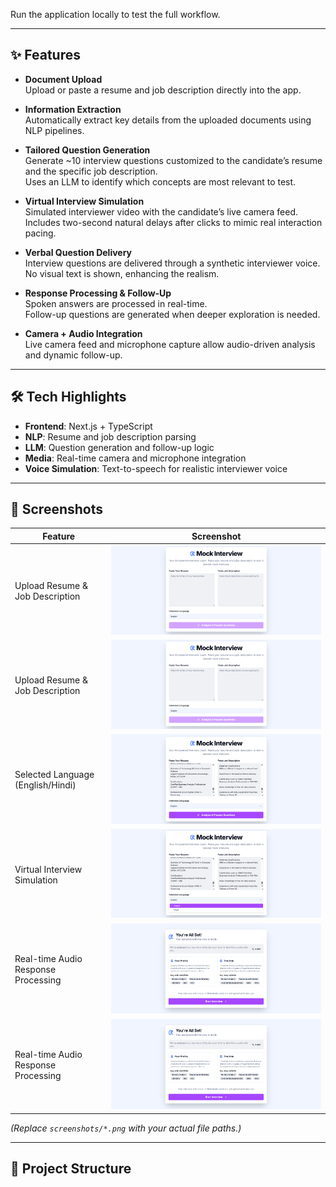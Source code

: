 
Run the application locally to test the full workflow.

---

## ✨ Features

- **Document Upload**  
  Upload or paste a resume and job description directly into the app.

- **Information Extraction**  
  Automatically extract key details from the uploaded documents using NLP pipelines.

- **Tailored Question Generation**  
  Generate ~10 interview questions customized to the candidate’s resume and the specific job description.  
  Uses an LLM to identify which concepts are most relevant to test.

- **Virtual Interview Simulation**  
  Simulated interviewer video with the candidate’s live camera feed.  
  Includes two-second natural delays after clicks to mimic real interaction pacing.

- **Verbal Question Delivery**  
  Interview questions are delivered through a synthetic interviewer voice.  
  No visual text is shown, enhancing the realism.

- **Response Processing & Follow-Up**  
  Spoken answers are processed in real-time.  
  Follow-up questions are generated when deeper exploration is needed.

- **Camera + Audio Integration**  
  Live camera feed and microphone capture allow audio-driven analysis and dynamic follow-up.

---

## 🛠️ Tech Highlights

- **Frontend**: Next.js + TypeScript  
- **NLP**: Resume and job description parsing  
- **LLM**: Question generation and follow-up logic  
- **Media**: Real-time camera and microphone integration  
- **Voice Simulation**: Text-to-speech for realistic interviewer voice  

---

## 📸 Screenshots

| Feature | Screenshot |
|---------|------------|
| Upload Resume & Job Description | ![Upload Screenshot](screenshots/1.png) |
| Upload Resume & Job Description | ![Upload Screenshot](screenshots/1.png) |
| Selected Language (English/Hindi) | ![Select Language (English/Hindi)](screenshots/2.png) |
| Virtual Interview Simulation | ![Interview Simulation Screenshot](screenshots/3.png) |
| Real-time Audio Response Processing | ![Response Processing Screenshot](screenshots/4.png) |
| Real-time Audio Response Processing | ![Response Processing Screenshot](screenshots/4.png) |

*(Replace `screenshots/*.png` with your actual file paths.)*

---

## 📂 Project Structure

